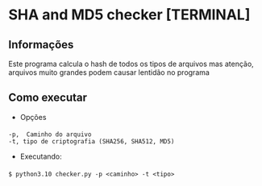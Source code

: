# SHA and MD5 checker [TERMINAL]

## Informações
Este programa calcula o hash de todos os tipos de arquivos mas atenção, arquivos muito grandes podem causar lentidão no programa

## Como executar
- Opções
####
    -p,  Caminho do arquivo
    -t, tipo de criptografia (SHA256, SHA512, MD5)

- Executando: 
####
    $ python3.10 checker.py -p <caminho> -t <tipo>
